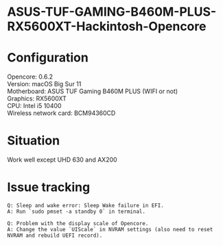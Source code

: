 # ASUS-TUF-GAMING-B460M-PLUS-RX5600XT-Hackintosh-Opencore

# Configuration 
Opencore: 0.6.2  
Version: macOS Big Sur 11  
Motherboard: ASUS TUF Gaming B460M PLUS (WIFI or not)  
Graphics: RX5600XT  
CPU: Intel i5 10400  
Wireless network card: BCM94360CD  

# Situation
Work well except UHD 630 and AX200  

# Issue tracking

```
Q: Sleep and wake error: Sleep Wake failure in EFI.
A: Run `sudo pmset -a standby 0` in terminal.
```
```
Q: Problem with the display scale of Opencore.
A: Change the value `UIScale` in NVRAM settings (also need to reset NVRAM and rebuild UEFI record).
```


